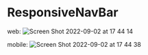 # ResponsiveNavBar

web:
![Screen Shot 2022-09-02 at 17 44 14](https://user-images.githubusercontent.com/85590315/188232979-681c6390-6795-4ab8-a509-67a7eeeba1fc.png)

mobile:
![Screen Shot 2022-09-02 at 17 44 38](https://user-images.githubusercontent.com/85590315/188232992-9077f412-35c0-406e-acd6-c45604f6b9ce.png)

